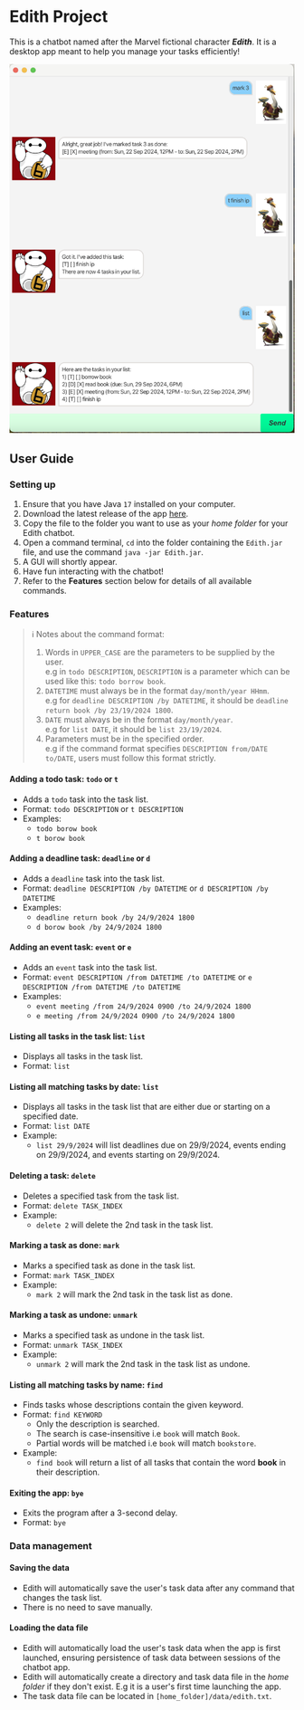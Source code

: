 # Edith Project

This is a chatbot named after the Marvel fictional character **_Edith_**.
It is a desktop app meant to help you manage your tasks efficiently!

![Picture of Edith Chatbot Application](Ui.png)

## User Guide

### Setting up
1. Ensure that you have Java `17` installed on your computer.
2. Download the latest release of the app [here](https://github.com/sam-theman88/ip/releases).
3. Copy the file to the folder you want to use as your _home folder_ for your Edith chatbot.
4. Open a command terminal, `cd` into the folder containing the `Edith.jar` file, and use the command `java -jar Edith.jar`.
5. A GUI will shortly appear.
6. Have fun interacting with the chatbot!
7. Refer to the **Features** section below for details of all available commands.

### Features
> ℹ️ Notes about the command format:
> 1. Words in `UPPER_CASE` are the parameters to be supplied by the user.<br>
     e.g in `todo DESCRIPTION`, `DESCRIPTION` is a parameter which can be used like this: `todo borrow book`.
> 2. `DATETIME` must always be in the format `day/month/year HHmm`.<br>
     e.g for `deadline DESCRIPTION /by DATETIME`, it should be `deadline return book /by 23/19/2024 1800`.
> 3. `DATE` must always be in the format `day/month/year`.<br>
     e.g for `list DATE`, it should be `list 23/19/2024`.
> 4. Parameters must be in the specified order.<br>
     e.g if the command format specifies `DESCRIPTION from/DATE to/DATE`, users must follow this format strictly.

#### Adding a todo task: `todo` or `t`
- Adds a `todo` task into the task list.
- Format: `todo DESCRIPTION` or `t DESCRIPTION`
- Examples:
    - `todo borow book`
    - `t borow book`

#### Adding a deadline task: `deadline` or `d`
- Adds a `deadline` task into the task list.
- Format: `deadline DESCRIPTION /by DATETIME` or `d DESCRIPTION /by DATETIME`
- Examples:
    - `deadline return book /by 24/9/2024 1800`
    - `d borow book /by 24/9/2024 1800`

#### Adding an event task: `event` or `e`
- Adds an `event` task into the task list.
- Format: `event DESCRIPTION /from DATETIME /to DATETIME` or `e DESCRIPTION /from DATETIME /to DATETIME`
- Examples:
    - `event meeting /from 24/9/2024 0900 /to 24/9/2024 1800`
    - `e meeting /from 24/9/2024 0900 /to 24/9/2024 1800`

#### Listing all tasks in the task list: `list`
- Displays all tasks in the task list.
- Format: `list`

#### Listing all matching tasks by date: `list`
- Displays all tasks in the task list that are either due or starting on a specified date.
- Format: `list DATE`
- Example:
    - `list 29/9/2024` will list deadlines due on 29/9/2024, events ending on 29/9/2024, and events starting on 29/9/2024.

#### Deleting a task: `delete`
- Deletes a specified task from the task list.
- Format: `delete TASK_INDEX`
- Example:
    - `delete 2` will delete the 2nd task in the task list.

#### Marking a task as done: `mark`
- Marks a specified task as done in the task list.
- Format: `mark TASK_INDEX`
- Example:
    - `mark 2` will mark the 2nd task in the task list as done.

#### Marking a task as undone: `unmark`
- Marks a specified task as undone in the task list.
- Format: `unmark TASK_INDEX`
- Example:
    - `unmark 2` will mark the 2nd task in the task list as undone.

#### Listing all matching tasks by name: `find`
- Finds tasks whose descriptions contain the given keyword.
- Format: `find KEYWORD`
    - Only the description is searched.
    - The search is case-insensitive i.e `book` will match `Book`.
    - Partial words will be matched i.e `book` will match `bookstore`.
- Example:
    - `find book` will return a list of all tasks that contain the word **book** in their description.

#### Exiting the app: `bye`
- Exits the program after a 3-second delay.
- Format: `bye`

###  Data management

#### Saving the data
- Edith will automatically save the user's task data after any command that changes the task list.
- There is no need to save manually.

#### Loading the data file
- Edith will automatically load the user's task data when the app is first launched, ensuring persistence of task data between sessions of the chatbot app.
- Edith will automatically create a directory and task data file in the _home folder_ if they don't exist. E.g it is a user's first time launching the app.
- The task data file can be located in `[home_folder]/data/edith.txt`.